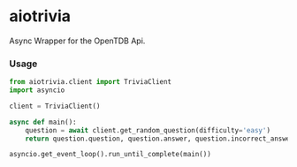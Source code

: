 # aiotrivia
Async Wrapper for the OpenTDB Api.

### Usage
```python
from aiotrivia.client import TriviaClient
import asyncio

client = TriviaClient()

async def main():
    question = await client.get_random_question(difficulty='easy')
    return question.question, question.answer, question.incorrect_answers

asyncio.get_event_loop().run_until_complete(main())
```
